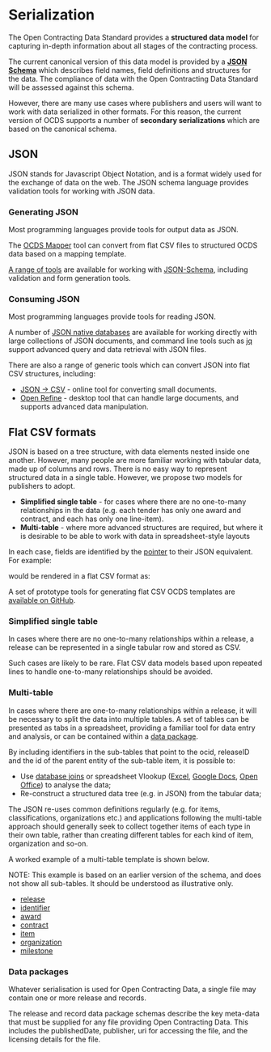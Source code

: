 

# Serialization

<span class="lead">The Open Contracting Data Standard provides a **structured data model** for capturing in-depth information about all stages of the contracting process.</span>

<span class="lead">The current canonical version of this data model is provided by a **[JSON Schema](../../schema/release)** which describes field names, field definitions and structures for the data. The compliance of data with the Open Contracting Data Standard will be assessed against this schema.</span>

However, there are many use cases where publishers and users will want to work with data serialized in other formats. For this reason, the current version of OCDS supports a number of **secondary serializations** which are based on the canonical schema.

## JSON

JSON stands for Javascript Object Notation, and is a format widely used for the exchange of data on the web. The JSON schema language provides validation tools for working with JSON data.

### Generating JSON
Most programming languages provide tools for output data as JSON. 

The [OCDS Mapper](https://github.com/open-contracting/mapper) tool can convert from flat CSV files to structured OCDS data based on a mapping template. 

[A range of tools](http://json-schema.org/implementations.html) are available for working with [JSON-Schema](http://json-schema.org/), including validation and form generation tools. 

### Consuming JSON
Most programming languages provide tools for reading JSON.

A number of [JSON native databases](http://en.wikipedia.org/wiki/NoSQL) are available for working directly with large collections of JSON documents, and command line tools such as [jq](http://stedolan.github.io/jq/) support advanced query and data retrieval with JSON files.

There are also a range of generic tools which can convert JSON into flat CSV structures, including:

* [JSON -> CSV](http://konklone.io/json/) - online tool for converting small documents.
* [Open Refine](http://openrefine.org/) - desktop tool that can handle large documents, and supports advanced data manipulation.

## Flat CSV formats

JSON is based on a tree structure, with data elements nested inside one another. However, many people are more familiar working with tabular data, made up of columns and rows. There is no easy way to represent structured data in a single table. However, we propose two models for publishers to adopt. 

* **Simplified single table** - for cases where there are no one-to-many relationships in the data (e.g. each tender has only one award and contract, and each has only one line-item).
* **Multi-table** - where more advanced structures are required, but where it is desirable to be able to work with data in spreadsheet-style layouts

In each case, fields are identified by the [pointer](http://tools.ietf.org/html/rfc6901) to their JSON equivalent. For example:

<div class="include-json" data-src="standard/example/serialization-flat.json"></div>

would be rendered in a flat CSV format as:

<div class="include-csv" data-src="standard/example/serialization-flat.csv" data-table-class="table table-striped schema-table"></div>

A set of prototype tools for generating flat CSV OCDS templates are [available on GitHub](https://github.com/open-contracting/flattening-ocds).

### Simplified single table 

In cases where there are no one-to-many relationships within a release, a release can be represented in a single tabular row and stored as CSV. 

Such cases are likely to be rare. Flat CSV data models based upon repeated lines to handle one-to-many relationships should be avoided. 

### Multi-table

In cases where there are one-to-many relationships within a release, it will be necessary to split the data into multiple tables. A set of tables can be presented as tabs in a spreadsheet, providing a familiar tool for data entry and analysis, or can be contained within a [data package](http://dataprotocols.org/data-packages/). 

By including identifiers in the sub-tables that point to the ocid, releaseID and the id of the parent entity of the sub-table item, it is possible to:

* Use [database joins](http://en.wikipedia.org/wiki/Join_%28SQL%29) or spreadsheet Vlookup ([Excel](http://office.microsoft.com/en-gb/excel-help/vlookup-HP005209335.aspx), [Google Docs](https://support.google.com/docs/answer/3093318?hl=en), [Open Office](https://wiki.openoffice.org/wiki/Documentation/How_Tos/Calc:_VLOOKUP_function)) to analyse the data;
* Re-construct a structured data tree (e.g. in JSON) from the tabular data;

The JSON re-uses common definitions regularly (e.g. for items, classifications, organizations etc.) and applications following the multi-table approach should generally seek to collect together items of each type in their own table, rather than creating different tables for each kind of item, organization and so-on.

A worked example of a multi-table template is shown below.

NOTE: This example is based on an earlier version of the schema, and does not show all sub-tables. It should be understood as illustrative only.

<div class="tabbable">
    <ul class="nav nav-tabs">
        <li class="active"><a href="#release" data-toggle="tab">release</a></li>
        <li><a href="#identifier" data-toggle="tab">identifier</a></li>
        <li><a href="#award" data-toggle="tab">award</a></li>
        <li><a href="#contract" data-toggle="tab">contract</a></li>
        <li><a href="#item" data-toggle="tab">item</a></li>
        <li><a href="#organization" data-toggle="tab">organization</a></li>
        <li><a href="#milestone" data-toggle="tab">milestone</a></li>
    </ul>
    <div class="tab-content">
        <div class="tab-pane active" id="release">
            <div class="include-csv" data-src="standard/example/flat/release.csv" data-table-class="table table-striped schema-table"></div>
        </div>
        <div class="tab-pane" id="identifier">
            <div class="include-csv" data-src="standard/example/flat/Identifier.csv" data-table-class="table table-striped schema-table"></div>
        </div>
        <div class="tab-pane" id="award">
            <div class="include-csv" data-src="standard/example/flat/Award.csv" data-table-class="table table-striped schema-table"></div>
        </div>
        <div class="tab-pane" id="contract">
            <div class="include-csv" data-src="standard/example/flat/Contract.csv" data-table-class="table table-striped schema-table"></div>
        </div>
        <div class="tab-pane" id="item">
            <div class="include-csv" data-src="standard/example/flat/Item.csv" data-table-class="table table-striped schema-table"></div>
        </div>
        <div class="tab-pane" id="organization">
            <div class="include-csv" data-src="standard/example/flat/Organization.csv" data-table-class="table table-striped schema-table"></div>
        </div>
        <div class="tab-pane" id="milestone">
            <div class="include-csv" data-src="standard/example/flat/Milestone.csv" data-table-class="table table-striped schema-table"></div>
        </div>
    </div>
</div>


### Data packages

Whatever serialisation is used for Open Contracting Data, a single file may contain one or more release and records.

The release and record data package schemas describe the key meta-data that must be supplied for any file providing Open Contracting Data. This includes the publishedDate, publisher, uri for accessing the file, and the licensing details for the file.


